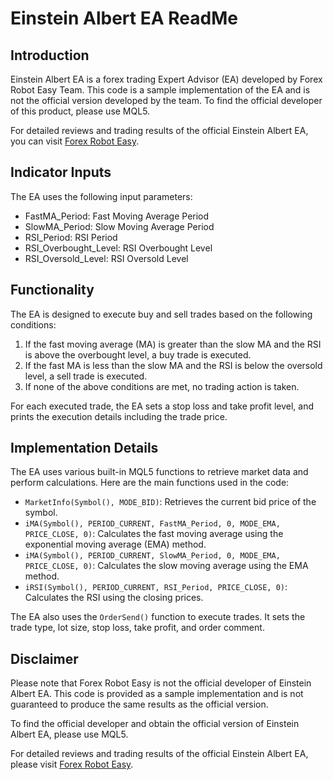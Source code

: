 # Einstein Albert EA ReadMe

## Introduction
Einstein Albert EA is a forex trading Expert Advisor (EA) developed by Forex Robot Easy Team. This code is a sample implementation of the EA and is not the official version developed by the team. To find the official developer of this product, please use MQL5.

For detailed reviews and trading results of the official Einstein Albert EA, you can visit [Forex Robot Easy](https://forexroboteasy.com/forex-robot-review/einstein-albert-forex-software-unbiased-review-results/).

## Indicator Inputs
The EA uses the following input parameters:

- FastMA_Period: Fast Moving Average Period
- SlowMA_Period: Slow Moving Average Period
- RSI_Period: RSI Period
- RSI_Overbought_Level: RSI Overbought Level
- RSI_Oversold_Level: RSI Oversold Level

## Functionality
The EA is designed to execute buy and sell trades based on the following conditions:

1. If the fast moving average (MA) is greater than the slow MA and the RSI is above the overbought level, a buy trade is executed.
2. If the fast MA is less than the slow MA and the RSI is below the oversold level, a sell trade is executed.
3. If none of the above conditions are met, no trading action is taken.

For each executed trade, the EA sets a stop loss and take profit level, and prints the execution details including the trade price.

## Implementation Details
The EA uses various built-in MQL5 functions to retrieve market data and perform calculations. Here are the main functions used in the code:

- `MarketInfo(Symbol(), MODE_BID)`: Retrieves the current bid price of the symbol.
- `iMA(Symbol(), PERIOD_CURRENT, FastMA_Period, 0, MODE_EMA, PRICE_CLOSE, 0)`: Calculates the fast moving average using the exponential moving average (EMA) method.
- `iMA(Symbol(), PERIOD_CURRENT, SlowMA_Period, 0, MODE_EMA, PRICE_CLOSE, 0)`: Calculates the slow moving average using the EMA method.
- `iRSI(Symbol(), PERIOD_CURRENT, RSI_Period, PRICE_CLOSE, 0)`: Calculates the RSI using the closing prices.

The EA also uses the `OrderSend()` function to execute trades. It sets the trade type, lot size, stop loss, take profit, and order comment.

## Disclaimer
Please note that Forex Robot Easy is not the official developer of Einstein Albert EA. This code is provided as a sample implementation and is not guaranteed to produce the same results as the official version.

To find the official developer and obtain the official version of Einstein Albert EA, please use MQL5.

For detailed reviews and trading results of the official Einstein Albert EA, please visit [Forex Robot Easy](https://forexroboteasy.com/forex-robot-review/einstein-albert-forex-software-unbiased-review-results/).
